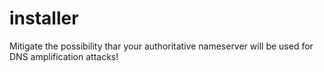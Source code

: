 installer
=========

Mitigate the possibility thar your authoritative nameserver will be used for DNS amplification attacks!
